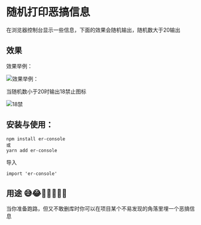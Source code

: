 # 随机打印恶搞信息

在浏览器控制台显示一些信息，下面的效果会随机输出，随机数大于20输出

## 效果

效果举例：

![效果举例：](https://ws1.sinaimg.cn/large/683aa04fly1fynpfuoucgj21280g0jv5.jpg)

当随机数小于20时输出18禁止图标

![18禁](https://ws1.sinaimg.cn/large/683aa04fly1fynp3pzb7yj2054030t8n.jpg)

## 安装与使用：
```
npm install er-console
或
yarn add er-console
```
导入
```
import 'er-console'
```

## 用途 😅😂🤣💥🔞🔞🔞
当你准备跑路，但又不敢删库时你可以在项目某个不易发现的角落里埋一个恶搞信息
